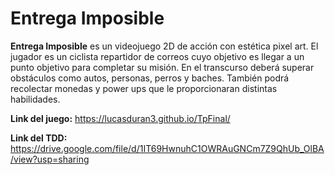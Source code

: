 # Entrega Imposible

**Entrega Imposible** es un videojuego 2D de acción con estética pixel art. 
El jugador es un ciclista repartidor de correos cuyo objetivo es llegar a un punto objetivo para completar su misión. 
En el transcurso deberá superar obstáculos como autos, personas, perros y baches. 
También podrá recolectar monedas y power ups que le proporcionaran distintas habilidades.

**Link del juego:** https://lucasduran3.github.io/TpFinal/

**Link del TDD:** https://drive.google.com/file/d/1IT69HwnuhC1OWRAuGNCm7Z9QhUb_OlBA/view?usp=sharing
